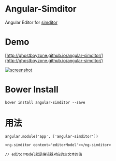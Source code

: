 # Angular-Simditor

Angular Editor for [simditor](https://github.com/mycolorway/simditor)

# Demo 
[http://ghostboyzone.github.io/angular-simditor/](http://ghostboyzone.github.io/angular-simditor/)

[![screenshot](http://ghostboyzone.github.io/angular-simditor/demo.png)](http://ghostboyzone.github.io/angular-simditor/)
# Bower Install
	bower install angular-simditor --save

# 用法
	
	angular.module('app', ['angular-simditor'])
	
	<ng-simditor content="editorModel"></ng-simditor>
	
	// editorModel就是编辑器对应的富文本的值

